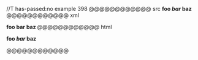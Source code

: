 //T has-passed:no
example 398
@@@@@@@@@@@@ src
__foo _bar_ baz__
@@@@@@@@@@@@ xml
<?xml version="1.0" encoding="UTF-8"?>
<!DOCTYPE document SYSTEM "CommonMark.dtd">
<document xmlns="http://commonmark.org/xml/1.0">
  <paragraph>
    <strong>
      <text>foo </text>
      <emph>
        <text>bar</text>
      </emph>
      <text> baz</text>
    </strong>
  </paragraph>
</document>
@@@@@@@@@@@@ html
<p><strong>foo <em>bar</em> baz</strong></p>
@@@@@@@@@@@@
